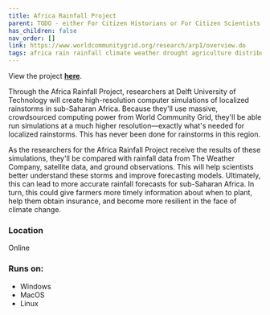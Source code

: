 ```yaml
---
title: Africa Rainfall Project
parent: TODO - either For Citizen Historians or For Citizen Scientists
has_children: false
nav_order: []
link: https://www.worldcommunitygrid.org/research/arp1/overview.do
tags: africa rain rainfall climate weather drought agriculture distributed-computing science
---
```


View the project [**here**](https://www.worldcommunitygrid.org/research/arp1/overview.do).

Through the Africa Rainfall Project, researchers at Delft University of Technology will create high-resolution computer simulations of localized rainstorms in sub-Saharan Africa. Because they'll use massive, crowdsourced computing power from World Community Grid, they'll be able run simulations at a much higher resolution—exactly what's needed for localized rainstorms. This has never been done for rainstorms in this region.

As the researchers for the Africa Rainfall Project receive the results of these simulations, they'll be compared with rainfall data from The Weather Company, satellite data, and ground observations. This will help scientists better understand these storms and improve forecasting models. Ultimately, this can lead to more accurate rainfall forecasts for sub-Saharan Africa. In turn, this could give farmers more timely information about when to plant, help them obtain insurance, and become more resilient in the face of climate change.

### Location
Online

### Runs on:
- Windows
- MacOS
- Linux
